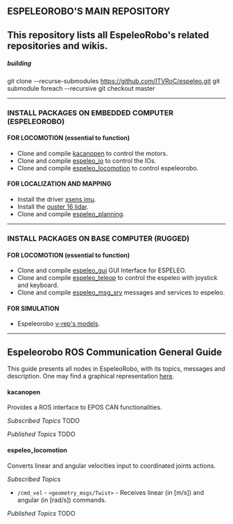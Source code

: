 ## ESPELEOROBO'S MAIN REPOSITORY
This repository lists all EspeleoRobo's related repositories and wikis. 
-----------------------------------------------------------------------
##### building
git clone --recurse-submodules https://github.com/ITVRoC/espeleo.git
git submodule foreach --recursive git checkout master

-----------------------------------------------------------------------
### INSTALL PACKAGES ON EMBEDDED COMPUTER (ESPELEOROBO)

#### FOR LOCOMOTION (essential to function)
* Clone and compile [kacanopen](https://github.com/ITVRoC/kacanopen.git) to control the motors.
* Clone and compile [espeleo_io](https://github.com/ITVRoC/espeleo_io) to control the IOs.
* Clone and compile [espeleo_locomotion](https://github.com/ITVRoC/espeleo_locomotion) to control espeleorobo.
 
#### FOR LOCALIZATION AND MAPPING
* Install the driver [xsens imu](https://github.com/ITVRoC/general-wiki/wiki/Rodar-IMU-XSens-no-ROS).
* Install the [ouster 16 lidar](https://github.com/ITVRoC/general-wiki/wiki/Rodar-o-LiDAR-OUSTER-16-no-ROS).
* Clone and compile [espeleo_planning](https://github.com/ITVRoC/espeleo_planning).

-----------------------------------------------------------------------
### INSTALL PACKAGES ON BASE COMPUTER (RUGGED)

#### FOR LOCOMOTION (essential to function)
* Clone and compile [espeleo_gui](https://github.com/ITVRoC/espeleo_gui) GUI Interface for ESPELEO.
* Clone and compile [espeleo_teleop](https://github.com/ITVRoC/espeleo_teleop)  to control the espeleo with joystick and keyboard.
* Clone and compile [espeleo_msg_srv](https://github.com/ITVRoC/espeleo_msg_srv.git) messages and services to espeleo.

#### FOR SIMULATION
* Espeleorobo [v-rep's models](https://github.com/ITVRoC/espeleo_vrep_simulation).
 
 
-----------------------------------------------------------------------
## Espeleorobo ROS Communication General Guide
 
This guide presents all nodes in EspeleoRobo, with its topics, messages and description.
One may find a graphical representation [here](https://docs.google.com/presentation/d/1Lrz-dAwWeXqzpGeWaSDRkczdpwMNBig6JlObKeRsX5Q/edit#slide=id.p).
 
#### kacanopen
Provides a ROS interface to EPOS CAN functionalities.
 
 *Subscribed Topics*
  TODO
  
 *Published Topics*
  TODO
  
#### espeleo_locomotion
Converts linear and angular velocities input to coordinated joints actions.
 
*Subscribed Topics*
 * `/cmd_vel` - `<geometry_msgs/Twist>` - Receives linear (in \[m/s\]) and angular (in \[rad/s\]) commands.
  
*Published Topics*
 TODO
